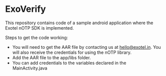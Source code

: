 # ExoVerify

This repository contains code of a sample android application where the Exotel nOTP SDK is implemented.

Steps to get the code working:
* You will need to get the AAR file by contacting us at hello@exotel.in. You will also receive the credentials for using the nOTP library.
* Add the AAR file to the app/libs folder. 
* You can add credentials to the variables declared in the MainActivity.java

